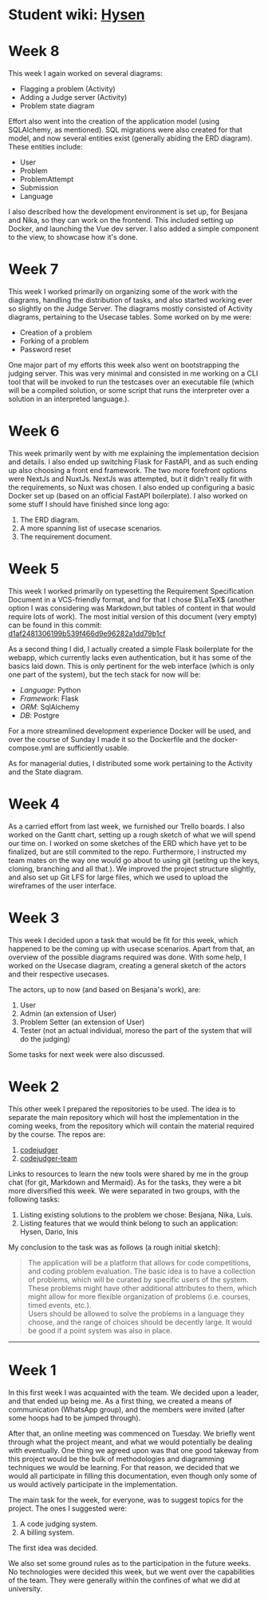 # Student wiki: [Hysen](https://github.com/hndregjoni)

# Week 8
This week I again worked on several diagrams:
- Flagging a problem (Activity)
- Adding a Judge server (Activity)
- Problem state diagram

Effort also went into the creation of the application model (using SQLAlchemy, as mentioned). SQL migrations were also created for that model, and now several entities exist (generally abiding the ERD diagram). These entities include:
- User
- Problem
- ProblemAttempt
- Submission
- Language

I also described how the development environment is set up, for Besjana and Nika, so they can work on the frontend. This included setting up Docker, and launching the Vue dev server. I also added a simple component to the view, to showcase how it's done.

# Week 7
This week I worked primarily on organizing some of the work with the diagrams, handling the distribution of tasks, and also started working ever so slightly on the Judge Server.
The diagrams mostly consisted of Activity diagrams, pertaining to the Usecase tables. Some worked on by me were:
- Creation of a problem
- Forking of a problem
- Password reset

One major part of my efforts this week also went on bootstrapping the judging server. This was very minimal and consisted in me working on a CLI tool that will be invoked to run the testcases
over an executable file (which will be a compiled solution, or some script that runs the interpreter over a solution in an interpreted language.).

# Week 6
This week primarily went by with me explaining the implementation decision and details. I also ended up switching Flask for FastAPI, and as such ending up also choosing a front end framework. The two more forefront options were NextJs and NuxtJs. NextJs was attempted, but it didn't really fit with the requirements, so Nuxt was chosen. I also ended up configuring a basic Docker set up (based on an official FastAPI boilerplate). I also worked on some stuff I should have finished since long ago:
1. The ERD diagram.
2. A more spanning list of usecase scenarios.
3. The requirement document.

# Week 5
This week I worked primarily on typesetting the Requirement Specification Document in a VCS-friendly format, and for
that I chose $\LaTeX$ (another option I was considering was Markdown,but tables of content in that would require lots of work). The most initial version of this document (very empty) can be found in this commit: [d1af2481306199b539f466d9e96282a1dd79b1cf](https://github.com/hndregjoni/codejudger-team/tree/d1af2481306199b539f466d9e96282a1dd79b1cf/requirement_document)

As a second thing I did, I actually created a simple Flask boilerplate for the webapp, which currently lacks even authentication, but it has some of the basics laid down. This is only pertinent for the web interface (which is only one part of the system), but the tech stack for now will be:

- *Language*: Python
- *Framework*: Flask
- *ORM*: SqlAlchemy
- *DB*: Postgre

For a more streamlined development experience Docker will be used, and over the course of Sunday I made it so the Dockerfile and the docker-compose.yml are sufficiently usable.

As for managerial duties, I distributed some work pertaining to the Activity and the State diagram.

# Week 4
As a carried effort from last week, we furnished our Trello boards. I also worked on the Gantt chart,
setting up a rough sketch of what we will spend our time on. I worked on some sketches of the ERD which have
yet to be finalized, but are still commited to the repo. Furthermore, I instructed my team mates on the way one would go about to using git (setitng up the keys, cloning, branching and all that.). We improved the project
structure slightly, and also set up Git LFS for large files, which we used to upload the wireframes of the user interface.

# Week 3
This week I decided upon a task that would be fit for this week, which happened to be the coming up with usecase scenarios. Apart from that, an overview of the possible diagrams
required was done. With some help, I worked on the Usecase diagram, creating a general sketch of the actors and their respective usecases.

The actors, up to now (and based on Besjana's work), are:
1. User
2. Admin (an extension of User)
3. Problem Setter (an extension of User)
4. Tester (not an actual individual, moreso the part of the system that will do the judging)

Some tasks for next week were also discussed.

# Week 2
This other week I prepared the repositories to be used. The idea is to separate the main repository which will host the implementation in the coming weeks, from the repository which will contain the material required by the course.
The repos are:
1. [codejudger](https://github.com/hndregjoni/codejudger)
2. [codejudger-team](https://github.com/hndregjoni/codejudger-team/)

Links to resources to learn the new tools were shared by me in the group chat (for git, Markdown and Mermaid). As for the tasks, they were a bit more diversified this week. We were separated in two groups, with the following tasks:
1. Listing existing solutions to the problem we chose: Besjana, Nika, Luis.
2. Listing features that we would think belong to such an application: Hysen, Dario, Inis

My conclusion to the task was as follows (a rough initial sketch):

> The application will be a platform that allows for code competitions, and coding problem evaluation. The basic idea is to have a collection of problems, which will be curated by specific users of the system. These problems might have other additional attributes to them, which might allow for more flexible organization of problems (i.e. courses, timed events, etc.).<br>
> Users should be allowed to solve the problems in a language they choose, and the range of choices should be decently large. It would be good if a point system was also in place.

---

# Week 1
In this first week I was acquainted with the team. We decided upon a leader, and that ended up being me. As a first thing, we created a means of communication (WhatsApp group), and the members were invited (after some hoops had to be jumped through).

After that, an online meeting was commenced on Tuesday. We briefly went through what the project meant, and what we would potentially be dealing with eventually. One thing we agreed upon was that one good takeway from this project would be the bulk of methodologies and diagramming techniques we would be learning. For that reason, we decided that we would all participate in filling this documentation, even though only some of us would actively participate in the implementation.

The main task for the week, for everyone, was to suggest topics for the project. The ones I suggested were:
1. A code judging system.
2. A billing system.

The first idea was decided.

We also set some ground rules as to the participation in the future weeks. No technologies were decided this week, but we went over the capabilities of the team. They were generally within the confines of what we did at university.